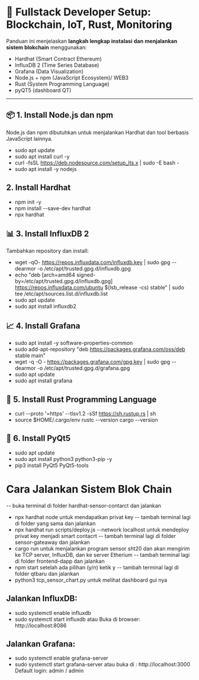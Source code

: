 # 🚀 Fullstack Developer Setup: Blockchain, IoT, Rust, Monitoring
Panduan ini menjelaskan **langkah lengkap instalasi** **dan** **menjalankan sistem blokchain** menggunakan:
- Hardhat (Smart Contract Ethereum)
- InfluxDB 2 (Time Series Database)
- Grafana (Data Visualization)
- Node.js + npm (JavaScript Ecosystem)/ WEB3
- Rust (System Programming Language)
- pyQT5 (dashboard QT)
---
## 📦 1. Install Node.js dan npm
Node.js dan npm dibutuhkan untuk menjalankan Hardhat dan tool berbasis JavaScript lainnya.
- sudo apt update
- sudo apt install curl -y
- curl -fsSL https://deb.nodesource.com/setup_lts.x | sudo -E bash -
- sudo apt install -y nodejs

## 2. Install Hardhat 
- npm init -y
- npm install --save-dev hardhat
- npx hardhat

## 📊 3. Install InfluxDB 2
Tambahkan repository dan install:
- wget -qO- https://repos.influxdata.com/influxdb.key | sudo gpg --dearmor -o /etc/apt/trusted.gpg.d/influxdb.gpg
- echo "deb [arch=amd64 signed-by=/etc/apt/trusted.gpg.d/influxdb.gpg] https://repos.influxdata.com/ubuntu $(lsb_release -cs) stable" | sudo tee /etc/apt/sources.list.d/influxdb.list
- sudo apt update
- sudo apt install influxdb2

## 📈 4. Install Grafana
- sudo apt install -y software-properties-common
- sudo add-apt-repository "deb https://packages.grafana.com/oss/deb stable main"
- wget -q -O - https://packages.grafana.com/gpg.key | sudo gpg --dearmor -o /etc/apt/trusted.gpg.d/grafana.gpg
- sudo apt update
- sudo apt install grafana

## 🦀 5. Install Rust Programming Language
- curl --proto '=https' --tlsv1.2 -sSf https://sh.rustup.rs | sh
- source $HOME/.cargo/env
  rustc --version
  cargo --version

## 🐍 6. Install PyQt5
- sudo apt update
- sudo apt install python3 python3-pip -y
- pip3 install PyQt5 PyQt5-tools

# Cara Jalankan Sistem Blok Chain
-- buka terminal di folder hardhat-sensor-contarct
dan jalankan
- npx hardhat node
untuk mendapatkan privat key
-- tambah terminal lagi di folder yang sama 
 dan jalankan 
- npx hardhat run scripts/deploy.js --network localhost
 untuk mendeploy privat key menjadi smart contacrt
-- tambah terminal lagi di folder sensor-gateaway
 dan jalankan
- cargo run
 untuk menjalankan program sensor sht20 dan akan mengirim ke TCP server, InfluxDB, dan ke server Etherium
-- tambah terminal lagi di folder frontend-dapp
 dan jalankan 
- npm start
 setelah ada pilihan (y/n) ketik y
-- tambah terminal lagi di folder qtbaru
 dan jalankan
- python3 tcp_sensor_chart.py
 untuk melihat dashboard gui nya 
## Jalankan InfluxDB:
- sudo systemctl enable influxdb
- sudo systemctl start influxdb
 atau Buka di browser: http://localhost:8086
## Jalankan Grafana:
- sudo systemctl enable grafana-server
- sudo systemctl start grafana-server
 atau buka di : http://localhost:3000
 Default login: admin / admin

